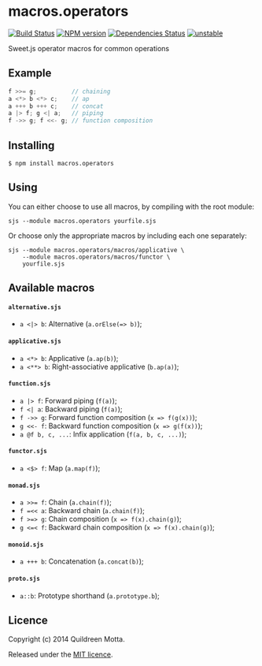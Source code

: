 macros.operators
================

[![Build Status](https://secure.travis-ci.org/folktale/macros.operators.png?branch=master)](https://travis-ci.org/folktale/macros.operators)
[![NPM version](https://badge.fury.io/js/macros.operators.png)](http://badge.fury.io/js/macros.operators)
[![Dependencies Status](https://david-dm.org/folktale/macros.operators.png)](https://david-dm.org/folktale/macros.operators)
[![unstable](http://badges.github.io/stability-badges/dist/unstable.svg)](http://github.com/badges/stability-badges)


Sweet.js operator macros for common operations


## Example

```js
f >>= g;          // chaining
a <*> b <*> c;    // ap
a +++ b +++ c;    // concat
a |> f; g <| a;   // piping
f ->> g; f <<- g; // function composition
```


## Installing

    $ npm install macros.operators


## Using

You can either choose to use all macros, by compiling with the root module:

```shell
sjs --module macros.operators yourfile.sjs
```

Or choose only the appropriate macros by including each one separately:

```shell
sjs --module macros.operators/macros/applicative \
    --module macros.operators/macros/functor \
    yourfile.sjs
```

## Available macros

#### `alternative.sjs`
 -  `a <|> b`: Alternative (`a.orElse(=> b)`);

#### `applicative.sjs`
 -  `a <*> b`: Applicative (`a.ap(b)`);
 -  `a <**> b`: Right-associative applicative (`b.ap(a)`);

#### `function.sjs`
 -  `a |> f`: Forward piping (`f(a)`);
 -  `f <| a`: Backward piping (`f(a)`);
 -  `f ->> g`: Forward function composition (`x => f(g(x))`);
 -  `g <<- f`: Backward function composition (`x => g(f(x))`);
 -  `a @f b, c, ...`: Infix application (`f(a, b, c, ...)`);

#### `functor.sjs`
 -  `a <$> f`: Map (`a.map(f)`);

#### `monad.sjs`
 -  `a >>= f`: Chain (`a.chain(f)`);
 -  `f =<< a`: Backward chain (`a.chain(f)`);
 -  `f >=> g`: Chain composition (`x => f(x).chain(g)`);
 -  `g <=< f`: Backward chain composition (`x => f(x).chain(g)`);

#### `monoid.sjs`
 -  `a +++ b`: Concatenation (`a.concat(b)`);

#### `proto.sjs`
 -  `a::b`: Prototype shorthand (`a.prototype.b`);


## Licence

Copyright (c) 2014 Quildreen Motta.

Released under the [MIT licence](https://github.com/folktale/macros.operators/blob/master/LICENCE).

<!-- links -->
[Fantasy Land]: https://github.com/fantasyland/fantasy-land
[Browserify]: http://browserify.org/
[Git]: http://git-scm.com/
[Make]: http://www.gnu.org/software/make/
[Node.js]: http://nodejs.org/
[es5-shim]: https://github.com/kriskowal/es5-shim
[docs]: http://folktale.github.io/macros.operators
<!-- [release: https://github.com/folktale/macros.operators/releases/download/v$VERSION/macros.operators-$VERSION.tar.gz] -->
[release]: https://github.com/folktale/macros.operators/releases/download/v0.5.1/macros.operators-0.5.1.tar.gz
<!-- [/release] -->
